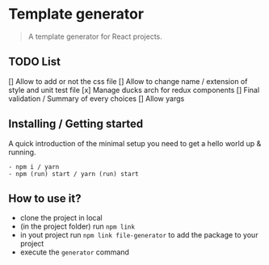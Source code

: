 # Template generator
> A template generator for React projects.

## TODO List
[] Allow to add or not the css file
[] Allow to change name / extension of style and unit test file
[x] Manage ducks arch for redux components
[] Final validation / Summary of every choices
[] Allow yargs

## Installing / Getting started

A quick introduction of the minimal setup you need to get a hello world up &
running.

```shell
- npm i / yarn
- npm (run) start / yarn (run) start
```

## How to use it?
- clone the project in local
- (in the project folder) run `npm link`
- in yout project run `npm link file-generator` to add the package to your project
- execute the `generator` command